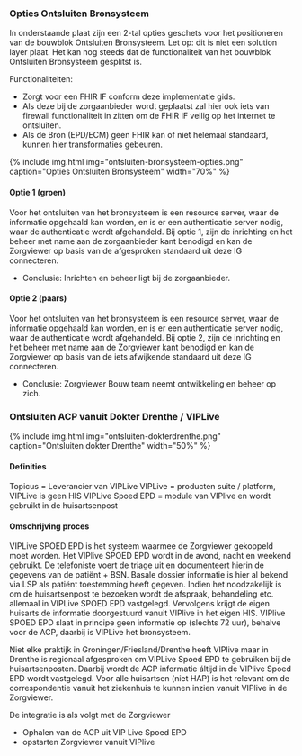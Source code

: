 ### Opties Ontsluiten Bronsysteem

In onderstaande plaat zijn een 2-tal opties geschets voor het positioneren van de bouwblok Ontsluiten Bronsysteem.
Let op: dit is niet een solution layer plaat. Het kan nog steeds dat de functionaliteit van het bouwblok Ontsluiten Bronsysteem gesplitst is.

Functionaliteiten:
* Zorgt voor een FHIR IF conform deze implementatie gids.
* Als deze bij de zorgaanbieder wordt geplaatst zal hier ook iets van firewall functionaliteit in zitten om de FHIR IF veilig op het internet te ontsluiten.
* Als de Bron (EPD/ECM) geen FHIR kan of niet helemaal standaard, kunnen hier transformaties gebeuren.

{% include img.html img="ontsluiten-bronsysteem-opties.png" caption="Opties Ontsluiten Bronsysteem" width="70%" %}

#### Optie 1 (groen)
Voor het ontsluiten van het bronsysteem is een resource server, waar de informatie opgehaald kan worden, en is er een authenticatie server nodig, waar de authenticatie wordt afgehandeld. Bij optie 1, zijn de inrichting en het beheer met name aan de zorgaanbieder kant benodigd en kan de Zorgviewer op basis van de afgesproken standaard uit deze IG connecteren. 

* Conclusie: Inrichten en beheer ligt bij de zorgaanbieder.

#### Optie 2 (paars)
Voor het ontsluiten van het bronsysteem is een resource server, waar de informatie opgehaald kan worden, en is er een authenticatie server nodig, waar de authenticatie wordt afgehandeld. Bij optie 2, zijn de inrichting en het beheer met name aan de Zorgviewer kant benodigd en kan de Zorgviewer op basis van de iets afwijkende standaard uit deze IG connecteren. 

* Conclusie: Zorgviewer Bouw team neemt ontwikkeling en beheer op zich.

### Ontsluiten ACP vanuit Dokter Drenthe / VIPLive

{% include img.html img="ontsluiten-dokterdrenthe.png" caption="Ontsluiten dokter Drenthe" width="50%" %}

#### Definities
Topicus = Leverancier van VIPLive
VIPLive = producten suite / platform, VIPLive is geen HIS
VIPLive Spoed EPD = module van VIPlive en wordt gebruikt in de huisartsenpost

#### Omschrijving proces
VIPLive SPOED EPD is het systeem waarmee de Zorgviewer gekoppeld moet worden. Het VIPlive SPOED EPD wordt in de avond, nacht en weekend gebruikt. De telefoniste voert de triage uit en documenteert hierin de gegevens van de patiënt + BSN. Basale dossier informatie is hier al bekend via LSP als patiënt toestemming heeft gegeven.
Indien het noodzakelijk is om de huisartsenpost te bezoeken wordt de afspraak, behandeling etc. allemaal in VIPLive SPOED EPD vastgelegd. Vervolgens krijgt de eigen huisarts de informatie doorgestuurd vanuit VIPlive in het eigen HIS. VIPlive SPOED EPD slaat in principe geen informatie op (slechts 72 uur), behalve voor de ACP, daarbij is VIPLive het bronsysteem.
 
Niet elke praktijk in Groningen/Friesland/Drenthe heeft VIPlive maar in Drenthe is regionaal afgesproken om VIPLive Spoed EPD te gebruiken bij de huisartsenposten. Daarbij wordt de ACP informatie áltijd in de VIPlive Spoed EPD wordt vastgelegd. Voor alle huisartsen (niet HAP) is het relevant om de correspondentie vanuit het ziekenhuis te kunnen inzien vanuit VIPlive in de Zorgviewer. 

De integratie is als volgt met de Zorgviewer
* Ophalen van de ACP uit VIP Live Spoed EPD
* opstarten Zorgviewer vanuit VIPlive

 